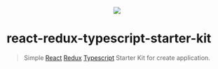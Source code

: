 <p align="center"><img src="https://user-images.githubusercontent.com/1182967/34776160-d0cdee06-f650-11e7-8119-b42c0c324e8f.png"/></p>

# react-redux-typescript-starter-kit

  > Simple [React](http://facebook.github.io/react/index.html) [Redux](https://redux.js.org/) [Typescript](https://www.typescriptlang.org/) Starter Kit for create application.